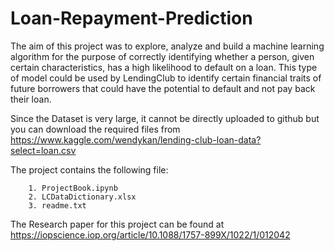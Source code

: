 # Loan-Repayment-Prediction
The aim of this project was to explore, analyze and build a machine learning algorithm for the purpose of correctly identifying whether a person, given certain characteristics, has a high likelihood to default on a loan. This type of model could be used by LendingClub to identify certain financial traits of future borrowers that could have the potential to default and not pay back their loan.

Since the Dataset is very large, it cannot be directly uploaded to github but you can download the required files from https://www.kaggle.com/wendykan/lending-club-loan-data?select=loan.csv

The project contains the following file:
        
        1. ProjectBook.ipynb   
        2. LCDataDictionary.xlsx
        3. readme.txt
        
The Research paper for this project can be found at https://iopscience.iop.org/article/10.1088/1757-899X/1022/1/012042
